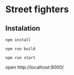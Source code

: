 # Street fighters

## Instalation

`npm install`

`npm run build`

`npm run start`

open http://localhost:9000/
